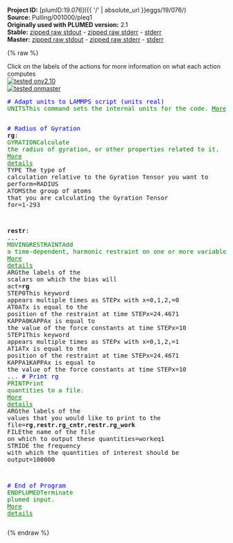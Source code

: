 **Project ID:** [plumID:19.076]({{ '/' | absolute_url }}eggs/19/076/)  
**Source:** Pulling/001000/pleq1  
**Originally used with PLUMED version:** 2.1  
**Stable:** [zipped raw stdout](pleq1.plumed.stdout.txt.zip) - [zipped raw stderr](pleq1.plumed.stderr.txt.zip) - [stderr](pleq1.plumed.stderr)  
**Master:** [zipped raw stdout](pleq1.plumed_master.stdout.txt.zip) - [zipped raw stderr](pleq1.plumed_master.stderr.txt.zip) - [stderr](pleq1.plumed_master.stderr)  

{% raw %}
<div class="plumedpreheader">
<div class="headerInfo" id="value_details_data/Pulling/001000/pleq1"> Click on the labels of the actions for more information on what each action computes </div>
<div class="containerBadge">
<div class="headerBadge"><a href="pleq1.plumed.stderr"><img src="https://img.shields.io/badge/v2.10-passing-green.svg" alt="tested onv2.10" /></a></div>
<div class="headerBadge"><a href="pleq1.plumed_master.stderr"><img src="https://img.shields.io/badge/master-passing-green.svg" alt="tested onmaster" /></a></div>
</div>
</div>
<pre class="plumedlisting">
<span style="color:blue" class="comment"># Adapt units to LAMMPS script (units real)</span>
<span class="plumedtooltip" style="color:green">UNITS<span class="right">This command sets the internal units for the code. <a href="https://www.plumed.org/doc-master/user-doc/html/UNITS" style="color:green">More details</a><i></i></span></span> <span class="plumedtooltip">LENGTH<span class="right">the units of lengths<i></i></span></span>=A <span class="plumedtooltip">TIME<span class="right">the units of time<i></i></span></span>=fs <span class="plumedtooltip">ENERGY<span class="right">the units of energy<i></i></span></span>=kcal/mol

<span style="color:blue" class="comment"># Radius of Gyration</span>
<span style="display:none;" id="data/Pulling/001000/pleq1">The UNITS action with label <b></b> calculates something</span><b name="data/Pulling/001000/pleq1rg" onclick='showPath("data/Pulling/001000/pleq1","data/Pulling/001000/pleq1rg","data/Pulling/001000/pleq1rg","brown")'>rg</b>: <span class="plumedtooltip" style="color:green">GYRATION<span class="right">Calculate the radius of gyration, or other properties related to it. <a href="https://www.plumed.org/doc-master/user-doc/html/GYRATION" style="color:green">More details</a><i></i></span></span> <span class="plumedtooltip">TYPE<span class="right"> The type of calculation relative to the Gyration Tensor you want to perform<i></i></span></span>=RADIUS <span class="plumedtooltip">ATOMS<span class="right">the group of atoms that you are calculating the Gyration Tensor for<i></i></span></span>=1-293


<span style="display:none;" id="data/Pulling/001000/pleq1rg">The GYRATION action with label <b>rg</b> calculates the following quantities:<table  align="center" frame="void" width="95%" cellpadding="5%"><tr><td width="5%"><b> Quantity </b>  </td><td><b> Description </b> </td></tr><tr><td width="5%">rg.value</td><td>the radius that was computed from the weights</td></tr></table></span><b name="data/Pulling/001000/pleq1restr" onclick='showPath("data/Pulling/001000/pleq1","data/Pulling/001000/pleq1restr","data/Pulling/001000/pleq1restr","brown")'>restr</b>: ...
        <span class="plumedtooltip" style="color:green">MOVINGRESTRAINT<span class="right">Add a time-dependent, harmonic restraint on one or more variables. <a href="https://www.plumed.org/doc-master/user-doc/html/MOVINGRESTRAINT" style="color:green">More details</a><i></i></span></span>
        <span class="plumedtooltip">ARG<span class="right">the labels of the scalars on which the bias will act<i></i></span></span>=<b name="data/Pulling/001000/pleq1rg">rg</b>
        <span class="plumedtooltip">STEP0<span class="right">This keyword appears multiple times as STEPx with x=0,1,2,<i></i></span></span>=0 <span class="plumedtooltip">AT0<span class="right">ATx is equal to the position of the restraint at time STEPx<i></i></span></span>=24.4671 <span class="plumedtooltip">KAPPA0<span class="right">KAPPAx is equal to the value of the force constants at time STEPx<i></i></span></span>=10
        <span class="plumedtooltip">STEP1<span class="right">This keyword appears multiple times as STEPx with x=0,1,2,<i></i></span></span>=1 <span class="plumedtooltip">AT1<span class="right">ATx is equal to the position of the restraint at time STEPx<i></i></span></span>=24.4671 <span class="plumedtooltip">KAPPA1<span class="right">KAPPAx is equal to the value of the force constants at time STEPx<i></i></span></span>=10
...
<span style="color:blue" class="comment"># Print rg</span>
<span style="display:none;" id="data/Pulling/001000/pleq1restr">The MOVINGRESTRAINT action with label <b>restr</b> calculates the following quantities:<table  align="center" frame="void" width="95%" cellpadding="5%"><tr><td width="5%"><b> Quantity </b>  </td><td><b> Description </b> </td></tr><tr><td width="5%">restr.bias</td><td>the instantaneous value of the bias potential</td></tr><tr><td width="5%">restr.work</td><td>the total work performed changing this restraint</td></tr><tr><td width="5%">restr.force2</td><td>the instantaneous value of the squared force due to this bias potential</td></tr><tr><td width="5%">restr._cntr</td><td>one or multiple instances of this quantity can be referenced elsewhere in the input file</td></tr><tr><td width="5%">restr._work</td><td>one or multiple instances of this quantity can be referenced elsewhere in the input file</td></tr><tr><td width="5%">restr._kappa</td><td>one or multiple instances of this quantity can be referenced elsewhere in the input file</td></tr></table></span><span class="plumedtooltip" style="color:green">PRINT<span class="right">Print quantities to a file. <a href="https://www.plumed.org/doc-master/user-doc/html/PRINT" style="color:green">More details</a><i></i></span></span> <span class="plumedtooltip">ARG<span class="right">the labels of the values that you would like to print to the file<i></i></span></span>=<b name="data/Pulling/001000/pleq1rg">rg</b>,<b name="data/Pulling/001000/pleq1restr">restr.rg_cntr</b>,<b name="data/Pulling/001000/pleq1restr">restr.rg_work</b> <span class="plumedtooltip">FILE<span class="right">the name of the file on which to output these quantities<i></i></span></span>=workeq1 <span class="plumedtooltip">STRIDE<span class="right"> the frequency with which the quantities of interest should be output<i></i></span></span>=100000

<span style="color:blue" class="comment"># End of Program</span>
<span class="plumedtooltip" style="color:green">ENDPLUMED<span class="right">Terminate plumed input. <a href="https://www.plumed.org/doc-master/user-doc/html/ENDPLUMED" style="color:green">More details</a><i></i></span></span><span style="color:blue" class="comment">
</span></pre>
{% endraw %}

